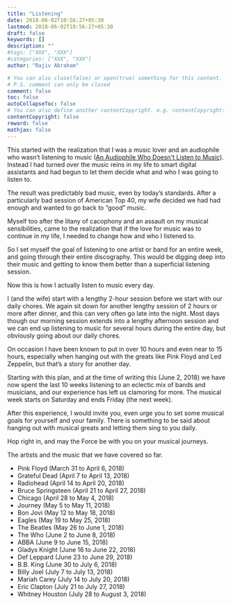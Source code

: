 ```yaml
---
title: "Listening"
date: 2018-06-02T10:56:27+05:30
lastmod: 2018-06-02T10:56:27+05:30
draft: false
keywords: []
description: ""
#tags: ["XXX", "XXX"]
#categories: ["XXX", "XXX"]
author: "Rajiv Abraham"

# You can also close(false) or open(true) something for this content.
# P.S. comment can only be closed
comment: false
toc: false
autoCollapseToc: false
# You can also define another contentCopyright. e.g. contentCopyright: "This is another copyright."
contentCopyright: false
reward: false
mathjax: false
---
```


This started with the realization that I was a music lover and an audiophile who wasn’t listening to music (<a href="https://abraham.one/73/an-audiophile-who-doesnt-listen-to-music/" target="_blank" rel="noopener">An Audiophile Who Doesn&apos;t Listen to Music</a>). Instead I had turned over the music reins in my life to smart digital assistants and had begun to let them decide what and who I was going to listen to.

The result was predictably bad music, even by today’s standards. After a particularly bad session of American Top 40, my wife decided we had had enough and wanted to go back to “good” music.

Myself too after the litany of cacophony and an assault on my musical sensibilities, came to the realization that if the love for music was to continue in my life, I needed to change how and who I listened to.

So I set myself the goal of listening to one artist or band for an entire week, and going through their entire discography. This would be digging deep into their music and getting to know them better than a superficial listening session.

Now this is how I actually listen to music every day.

I (and the wife) start with a lengthy 2-hour session before we start with our daily chores. We again sit down for another lengthy session of 2 hours or more after dinner, and this can very often go late into the night. Most days though our morning session extends into a lengthy afternoon session and we can end up listening to music for several hours during the entire day, but obviously going about our daily chores. 

On occasion I have been known to put in over 10 hours and even near to 15 hours, especially when hanging out with the greats like Pink Floyd and Led Zeppelin, but that’s a story for another day.

Starting with this plan, and at the time of writing this (June 2, 2018) we have now spent the last 10 weeks listening to an eclectic mix of bands and musicians, and our experience has left us clamoring for more. The musical week starts on Saturday and ends Friday (the next week).

After this experience, I would invite you, even urge you to set some musical goals for yourself and your family. There is something to be said about hanging out with musical greats and letting them sing to you daily.

Hop right in, and may the Force be with you on your musical journeys.

The artists and the music that we have covered so far.

* Pink Floyd (March 31 to April 6, 2018)
* Grateful Dead (April 7 to April 13, 2018)
* Radiohead (April 14 to April 20, 2018)
* Bruce Springsteen (April 21 to April 27, 2018)
* Chicago (April 28 to May 4, 2018)
* Journey (May 5 to May 11, 2018)
* Bon Jovi (May 12 to May 18, 2018)
* Eagles (May 19 to May 25, 2018)
* The Beatles (May 26 to June 1, 2018)
* The Who (June 2 to June 8, 2018)
* ABBA (June 9 to June 15, 2018)
* Gladys Knight (June 16 to June 22, 2018)
* Def Leppard (June 23 to June 29, 2018)
* B.B. King (June 30 to July 6, 2018)
* Billy Joel (July 7 to July 13, 2018)
* Mariah Carey (July 14 to July 20, 2018)
* Eric Clapton (July 21 to July 27, 2018)
* Whitney Houston (July 28 to August 3, 2018)
